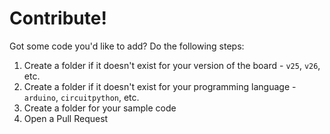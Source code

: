 # Contribute!

Got some code you'd like to add? Do the following steps:

1. Create a folder if it doesn't exist for your version of the board - `v25`, `v26`, etc.
2. Create a folder if it doesn't exist for your programming language - `arduino`, `circuitpython`, etc.
3. Create a folder for your sample code
4. Open a Pull Request
